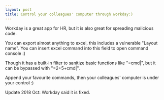 ```yaml
---
layout: post
title: Control your colleagues' computer through workday:)
---
```


Workday is a great app for HR, but it is also great for spreading malicious code.<br>

You can export almost anything to excel, this includes a vulnerable "Layout name". You can insert excel command into this field to open command console :) <br>

Though it has a built-in filter to sanitize basic functions like "=cmd|", but it can be bypassed with "=2+5+cmd|".

Append your favourite commands, then your colleagues' computer is under your control :)


Update 2018 Oct: Workday said it is fixed.
